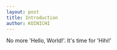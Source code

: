```yaml
---
layout: post
title: Introduction
author: KOINICHI
---
```


No more 'Hello, World!'. It's time for 'Hihi!'
